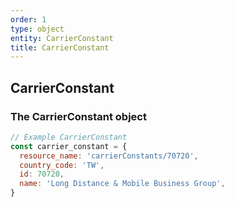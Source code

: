 ```yaml
---
order: 1
type: object
entity: CarrierConstant
title: CarrierConstant
---
```


## CarrierConstant

### The CarrierConstant object

```javascript
// Example CarrierConstant
const carrier_constant = {
  resource_name: 'carrierConstants/70720',
  country_code: 'TW',
  id: 70720,
  name: 'Long Distance & Mobile Business Group',
}
```
